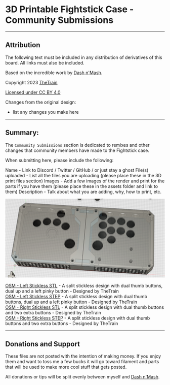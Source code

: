 # 3D Printable Fightstick Case - Community Submissions

---

## Attribution

The following text must be included in any distribution of derivatives of this board. All links must also be included.

Based on the incredible work by [Dash n'Mash](https://twitter.com/Dash_xx_Mash?s=20).

Copyright 2023 [TheTrain](https://github.com/TheTrainGoes)

[Licensed under CC BY 4.0](https://creativecommons.org/licenses/by/4.0/)

Changes from the original design:
  - list any changes you make here

---


## Summary: 

The `Community Submissions` section is dedicated to remixes and other changes that community members have made to the Fightstick case.  

When submitting here, please include the following:

Name - Link to Discord / Twitter / GitHub / or just stay a ghost
File(s) uploaded - List all the files you are uploading (please place these in the 3D print files section)
Images - Add a few images of the render and print for the parts if you have them (please place these in the assets folder and link to them)
Description - Talk about what you are adding, why, how to print, etc.

![OSM - Stickless](Assets/OSM%20-%20Stickless.png)

[OSM - Left Stickless STL](/OSM%20-%20Left%20Stickless.stl) - A split stickless design with dual thumb buttons, dual up and a left pinky button - Designed by TheTrain</br>
[OSM - Left Stickless STEP](/OSM%20-%20Left%20Stickless.step) - A split stickless design with dual thumb buttons, dual up and a left pinky button - Designed by TheTrain</br>
[OSM - Right Stickless STL](/OSM%20-%20Right%20Stickless.stl) - A split stickless design with dual thumb buttons and two extra buttons - Designed by TheTrain</br>
[OSM - Right Stickless STEP](/OSM%20-%20Right%20Stickless.step) - A split stickless design with dual thumb buttons and two extra buttons - Designed by TheTrain</br>


---

## Donations and Support

These files are not posted with the intention of making money.  If you enjoy them and want to toss me a few bucks it will go toward filament and parts that will be used to make more cool stuff that gets posted.  

All donations or tips will be split evenly between myself and [Dash n'Mash](https://twitter.com/Dash_xx_Mash?s=20).
